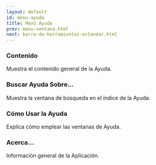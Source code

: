 ```yaml
---
layout: default
id: menu-ayuda
title: Menú Ayuda
prev: menu-ventana.html
next: barra-de-herramientas-estandar.html
---
```


### Contenido

Muestra el contenido general de la Ayuda.


### Buscar Ayuda Sobre...

Muestra la ventana de búsqueda en el índice de la Ayuda.


### Cómo Usar la Ayuda

Explica cómo emplear las ventanas de Ayuda.


### Acerca...

Información general de la Aplicación.

